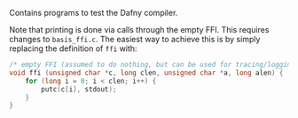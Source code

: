 Contains programs to test the Dafny compiler.

Note that printing is done via calls through the empty FFI.
This requires changes to `basis_ffi.c`.
The easiest way to achieve this is by simply replacing the definition of `ffi` with:
```c
/* empty FFI (assumed to do nothing, but can be used for tracing/logging) */
void ffi (unsigned char *c, long clen, unsigned char *a, long alen) {
    for (long i = 0; i < clen; i++) {
        putc(c[i], stdout);
    }
}
```

